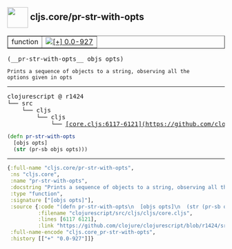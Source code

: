 ## <img width="48px" valign="middle" src="http://i.imgur.com/Hi20huC.png"> cljs.core/pr-str-with-opts

 <table border="1">
<tr>
<td>function</td>
<td><a href="https://github.com/cljsinfo/api-refs/tree/0.0-927"><img valign="middle" alt="[+] 0.0-927" src="https://img.shields.io/badge/+-0.0--927-lightgrey.svg"></a> </td>
</tr>
</table>

 <samp>
(__pr-str-with-opts__ objs opts)<br>
</samp>

```
Prints a sequence of objects to a string, observing all the
options given in opts
```

---

 <pre>
clojurescript @ r1424
└── src
    └── cljs
        └── cljs
            └── <ins>[core.cljs:6117-6121](https://github.com/clojure/clojurescript/blob/r1424/src/cljs/cljs/core.cljs#L6117-L6121)</ins>
</pre>

```clj
(defn pr-str-with-opts
  [objs opts]
  (str (pr-sb objs opts)))
```


---

```clj
{:full-name "cljs.core/pr-str-with-opts",
 :ns "cljs.core",
 :name "pr-str-with-opts",
 :docstring "Prints a sequence of objects to a string, observing all the\noptions given in opts",
 :type "function",
 :signature ["[objs opts]"],
 :source {:code "(defn pr-str-with-opts\n  [objs opts]\n  (str (pr-sb objs opts)))",
          :filename "clojurescript/src/cljs/cljs/core.cljs",
          :lines [6117 6121],
          :link "https://github.com/clojure/clojurescript/blob/r1424/src/cljs/cljs/core.cljs#L6117-L6121"},
 :full-name-encode "cljs.core_pr-str-with-opts",
 :history [["+" "0.0-927"]]}

```
